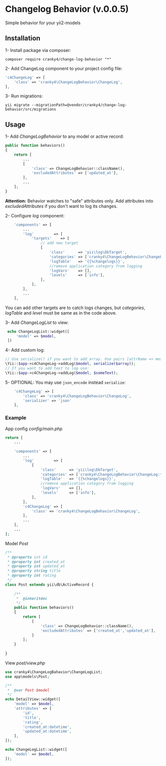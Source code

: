 # Changelog Behavior (v.0.0.5)

Simple behavior for your yii2-models 

## Installation

1- Install package via composer:
```
composer require cranky4/change-log-behavior "*"
```
2- Add ChangeLog component to your project config file:
```php
'c4ChangeLog' => [
    'class' => 'cranky4\ChangeLogBehavior\ChangeLog',
],
```
3- Run migrations:
```
yii migrate --migrationPath=@vendor/cranky4/change-log-behavior/src/migrations
```

## Usage

1- Add *ChangeLogBehavior* to any model or active record:
```php
public function behaviors()
{
    return [
        ...
        [
            'class' => ChangeLogBehavior::className(),
            'excludedAttributes' => ['updated_at'],
        ],
        ...
    ];
}
```
__Attention:__ Behavior watches to "safe" attributes only.
Add attributes into *excludedAttributes* if you don't want to log 
its changes.

2- Configure *log* component:
```php
    'components' => [
        ...
        'log'         => [
            'targets'    => [
                // add new target
                [
                    'class'      => 'yii\log\DbTarget',
                    'categories' => ['cranky4\ChangeLogBehavior\ChangeLog:*'],
                    'logTable'   => '{{%changelogs}}',
                    //remove application category from logging
                    'logVars'    => [],
                    'levels'     => ['info'],
                ],
            ],
        ],
        ...
    ],
```
You can add other targets are to catch logs changes, but *categories*, *logTable* and *level* must be same as in the code above.

3- Add *ChangeLogList* to view:
```php
 echo ChangeLogList::widget([
     'model' => $model,
 ])
```

4- Add custom log:
```php
// Use serialize() if you want to add array. Use pairs [attrName => message, attrName2 => message]:
\Yii::$app->c4ChangeLog->addLog($model, serialize($array));
// If you want to add text to log use: 
\Yii::$app->c4ChangeLog->addLog($model, $someText);
```

5- OPTIONAL: You may use `json_encode` instead `serialize`:
```php
    'c4ChangeLog' => [
        'class' => 'cranky4\ChangeLogBehavior\ChangeLog',
        'serializer' => 'json'
    ],
```

### Example
App config *config/main.php*
```php
return [
    ...
    
    'components' => [
        ...
        'log'         => [
            [
                'class'      => 'yii\log\DbTarget',
                'categories' => ['cranky4\ChangeLogBehavior\ChangeLog:*'],
                'logTable'   => '{{%changelogs}}',
                //remove application category from logging
                'logVars'    => [],
                'levels'     => ['info'],
            ],
        ],
        'c4ChangeLog' => [
            'class' => 'cranky4\ChangeLogBehavior\ChangeLog',
        ],
        ...
    ],
    ...
];
```

Model *Post*
```php
/**
 * @propertu int id
 * @property int created_at
 * @property int updated_at
 * @property string title
 * @property int rating
 */
class Post extends yii\db\ActiveRecord {
    
    /**
     *  @inheritdoc
     */
    public function behaviors()
    {
        return [
            [
                'class' => ChangeLogBehavior::className(),
                'excludedAttributes' => ['created_at','updated_at'],
            ]
        ];
    }
    
}
```
View *post/view.php*
```php
use cranky4\ChangeLogBahavior\ChangeLogList;
use app\models\Post;

/**
 *  @var Post $model
 */
echo DetailView::widget([
    'model' => $model,
    'attributes' => [
        'id',
        'title',
        'rating',
        'created_at:datetime',
        'updated_at:datetime',
    ],
]);

echo ChangeLogList::widget([
    'model' => $model,
]);

```
